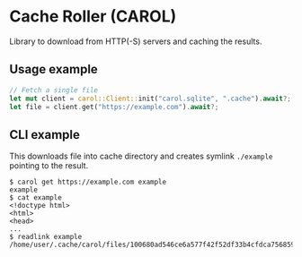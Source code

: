 # Cache Roller (CAROL)

Library to download from HTTP(-S) servers and caching the results.

## Usage example

```rust
// Fetch a single file
let mut client = carol::Client::init("carol.sqlite", ".cache").await?;
let file = client.get("https://example.com").await?;
```

## CLI example

This downloads file into cache directory and creates symlink `./example` pointing to the result.

```plaintext
$ carol get https://example.com example
example
$ cat example
<!doctype html>
<html>
<head>
...
$ readlink example 
/home/user/.cache/carol/files/100680ad546ce6a577f42f52df33b4cfdca756859e664b8d7de329b150d09ce9
```

